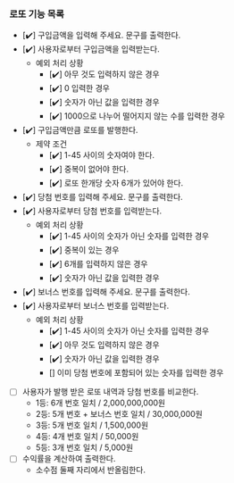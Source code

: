 ### 로또 기능 목록

- [✔️] 구입금액을 입력해 주세요. 문구를 출력한다.
- [✔️] 사용자로부터 구입금액을 입력받는다.
  - 예외 처리 상황
    - [✔️] 아무 것도 입력하지 않은 경우
    - [✔️] 0 입력한 경우
    - [✔️] 숫자가 아닌 값을 입력한 경우
    - [✔️] 1000으로 나누어 떨어지지 않는 수를 입력한 경우
- [✔️] 구입금액만큼 로또를 발행한다.
  - 제약 조건
    - [✔️] 1-45 사이의 숫자여야 한다.
    - [✔️] 중복이 없어야 한다.
    - [✔️] 로또 한개당 숫자 6개가 있어야 한다.
- [✔️] 당첨 번호를 입력해 주세요. 문구를 출력한다.
- [✔️] 사용자로부터 당첨 번호를 입력받는다.
  - 예외 처리 상황
    - [✔️] 1-45 사이의 숫자가 아닌 숫자를 입력한 경우
    - [✔️] 중복이 있는 경우
    - [✔️] 6개를 입력하지 않은 경우
    - [✔️] 숫자가 아닌 값을 입력한 경우
- [✔️] 보너스 번호를 입력해 주세요. 문구를 출력한다.
- [✔️] 사용자로부터 보너스 번호를 입력받는다.
  - 예외 처리 상황
    - [✔️] 1-45 사이의 숫자가 아닌 숫자를 입력한 경우
    - [✔️] 아무 것도 입력하지 않은 경우
    - [✔️] 숫자가 아닌 값을 입력한 경우
    - [] 이미 당첨 번호에 포함되어 있는 숫자를 입력한 경우
- [ ] 사용자가 발행 받은 로또 내역과 당첨 번호를 비교한다.
  - 1등: 6개 번호 일치 / 2,000,000,000원
  - 2등: 5개 번호 + 보너스 번호 일치 / 30,000,000원
  - 3등: 5개 번호 일치 / 1,500,000원
  - 4등: 4개 번호 일치 / 50,000원
  - 5등: 3개 번호 일치 / 5,000원
- [ ] 수익률을 계산하여 출력한다.
  - 소수점 둘째 자리에서 반올림한다.
